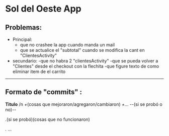 # Sol del Oeste App
## Problemas:
* Principal:
  - que no crashee la app cuando manda un mail
  - que se actualice el "subtotal" cuando se modifica la cant en "ClientesActivity"
* secundario:
  -que no habra 2 "clientesActivity"
  -que se pueda volver a "Clientes" desde el checkout con la flechita
  -que figure texto de como eliminar item de el carrito
  
-------------------------------------------------------------------------------------------------

## Formato de "commits"  :
**Titulo** /n _+_(cosas que mejoraron/agregaron/cambiaron)  _+_...  _--_(si se probó o no)_--_

_._(si se probó)(cosas que no funcionaron)

_._ ...


